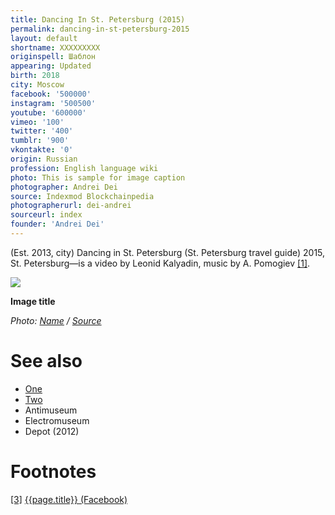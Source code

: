 ```yaml
---
title: Dancing In St. Petersburg (2015)
permalink: dancing-in-st-petersburg-2015
layout: default
shortname: XXXXXXXXX
originspell: Шаблон
appearing: Updated
birth: 2018
city: Moscow
facebook: '500000'
instagram: '500500'
youtube: '600000'
vimeo: '100'
twitter: '400'
tumblr: '900'
vkontakte: '0'
origin: Russian
profession: English language wiki
photo: This is sample for image caption
photographer: Andrei Dei
source: Indexmod Blockchainpedia
photographerurl: dei-andrei
sourceurl: index
founder: 'Andrei Dei'
---
```


(Est. 2013, city) Dancing in St. Petersburg (St. Petersburg travel guide) 2015, St. Petersburg—is a video by Leonid Kalyadin, music by A. Pomogiev <span id="a1">[\[1\]](#f1)</span>.

![](/encyclopedia/images/image-name.jpg)

**Image title**

*Photo: [Name](index) / [Source](index)*


# See also

+ [One](index)
+ [Two](index)
+ Antimuseum
+ Electromuseum
+ Depot (2012)

# Footnotes

[[3]](#a3) <span id="f3"></span> [{{page.title}} (Facebook)](index)
